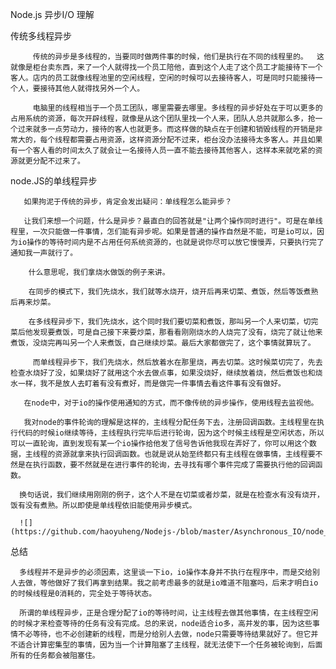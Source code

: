 Node.js 异步I/O 理解

传统多线程异步

         传统的异步是多线程的，当要同时做两件事的时候，他们是执行在不同的线程里的。  这就像是柜台卖东西，来了一个人就得找一个员工陪他，直到这个人走了这个员工才能接待下一个客人。店内的员工就像线程池里的空闲线程，空闲的时候可以去接待客人，可是同时只能接待一个人，要接待其他人就得找另外一个人。

         电脑里的线程相当于一个员工团队，哪里需要去哪里。多线程的异步好处在于可以更多的占用系统的资源，每次开辟线程，就像是从这个团队里找一个人来，团队人总共就那么多，抢一个过来就多一点劳动力，接待的客人也就更多。而这样做的缺点在于创建和销毁线程的开销是非常大的，每个线程都需要占用资源，这样资源分配不过来，柜台没办法接待太多客人。并且如果有一个客人看的时间太久了就会让一名接待人员一直不能去接待其他客人，这样本来就吃紧的资源就更分配不过来了。

 

node.JS的单线程异步

       如果拘泥于传统的异步，肯定会发出疑问：单线程怎么能异步？

       让我们来想一个问题，什么是异步？最直白的回答就是"让两个操作同时进行"。可是在单线程里，一次只能做一件事情，怎们能有异步呢。如果是普通的操作自然是不能，可是io可以，因为io操作的等待时间内是不占用任何系统资源的，也就是说你尽可以放它慢慢弄，只要执行完了通知我一声就行了。

        什么意思呢，我们拿烧水做饭的例子来讲。

        在同步的模式下，我们先烧水，我们就等水烧开，烧开后再来切菜、煮饭，然后等饭煮熟后再来炒菜。

        在多线程异步下，我们先烧水，这个同时我们要切菜和煮饭，那叫另一个人来切菜，切完菜后他发现要煮饭，可是自己接下来要炒菜，那看看刚刚烧水的人烧完了没有，烧完了就让他来煮饭，没烧完再叫另一个人来煮饭，自己继续炒菜。最后大家都做完了，这个事情就算玩了。

         而单线程异步下，我们先烧水，然后放着水在那里烧，再去切菜。这时候菜切完了，先去检查水烧好了没，如果烧好了就用这个水去做点事，如果没烧好，继续放着烧，然后煮饭也和烧水一样，我不是放人去盯着有没有煮好，而是做完一件事情去看这件事有没有做好。

       在node中，对于io的操作使用通知的方式，而不像传统的异步操作，使用线程去监视他。

       我对node的事件轮询的理解是这样的，主线程分配任务下去，注册回调函数。主线程里在执行代码的时候io继续等待，主线程执行完毕后进行轮询，因为这个时候主线程是空闲状态，所以可以一直轮询，直到发现有某一个io操作给他发了信号告诉他我现在弄好了，你可以用这个数据，主线程的资源就拿来执行回调函数。也就是说从始至终都只有主线程在做事情，主线程要不然是在执行函数，要不然就是在进行事件的轮询，去寻找有哪个事件完成了需要执行他的回调函数。

      换句话说，我们继续用刚刚的例子，这个人不是在切菜或者炒菜，就是在检查水有没有烧开，饭有没有煮熟。所以即使是单线程依旧能使用异步模式。
      
      ![](https://github.com/haoyuheng/Nodejs-/blob/master/Asynchronous_IO/node_io.png)

 

总结

      多线程并不是异步的必须因素，这里谈一下io，io操作本身并不执行在程序中，而是交给别人去做，等他做好了我们再拿到结果。我之前考虑最多的就是io难道不阻塞吗，后来才明白io的时候线程是0消耗的，完全处于等待状态。

      所谓的单线程异步，正是合理分配了io的等待时间，让主线程去做其他事情，在主线程空闲的时候才来检查等待的任务有没有完成。总的来说，node适合io多，高并发的事，因为这些事情不必等待，也不必创建新的线程，而是分给别人去做，node只需要等待结果就好了。但它并不适合计算密集型的事情，因为当一个计算阻塞了主线程，就无法使下一个任务被轮询到，后面所有的任务都会被阻塞住。
